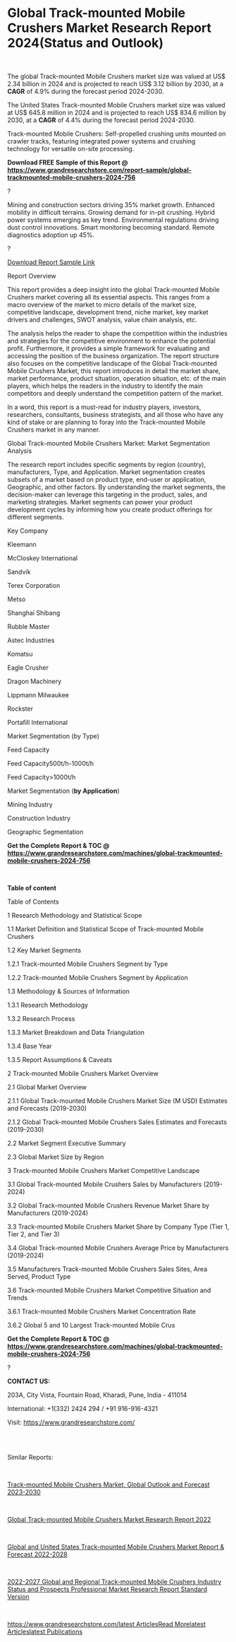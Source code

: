 <h1>Global Track-mounted Mobile Crushers Market Research Report 2024(Status and Outlook)</h1><br/><p>The global Track-mounted Mobile Crushers market size was valued at US$ 2.34 billion in 2024 and is projected to reach US$ 3.12 billion by 2030, at a <strong>CAGR</strong> of 4.9% during the forecast period 2024-2030.</p>
 
 
 
 <p>The United States Track-mounted Mobile Crushers market size was valued at US$ 645.8 million in 2024 and is projected to reach US$ 834.6 million by 2030, at a <strong>CAGR</strong> of 4.4% during the forecast period 2024-2030.</p>
 
 
 
 <p>Track-mounted Mobile Crushers: Self-propelled crushing units mounted on crawler tracks, featuring integrated power systems and crushing technology for versatile on-site processing.</p>
 
 
 
 <div><b>Download FREE Sample of this Report @ <a href="https://www.grandresearchstore.com/report-sample/global-trackmounted-mobile-crushers-2024-756">https://www.grandresearchstore.com/report-sample/global-trackmounted-mobile-crushers-2024-756</a></b></div>
 
 
 
 <p>? </p>
 
 
 
 <p>Mining and construction sectors driving 35% market growth. Enhanced mobility in difficult terrains. Growing demand for in-pit crushing. Hybrid power systems emerging as key trend. Environmental regulations driving dust control innovations. Smart monitoring becoming standard. Remote diagnostics adoption up 45%.</p>
 
 
 
 <p>? </p>
 
 
 
 <p><a href="https://www.grandresearchstore.com/mr-admin/report-sample/global-trackmounted-mobile-crushers-2024-756">Download Report Sample Link</a></p>
 
 
 
 <p>Report Overview</p>
 
 
 
 <p>This report provides a deep insight into the global Track-mounted Mobile Crushers market covering all its essential aspects. This ranges from a macro overview of the market to micro details of the market size, competitive landscape, development trend, niche market, key market drivers and challenges, SWOT analysis, value chain analysis, etc.</p>
 
 
 
 <p>The analysis helps the reader to shape the competition within the industries and strategies for the competitive environment to enhance the potential profit. Furthermore, it provides a simple framework for evaluating and accessing the position of the business organization. The report structure also focuses on the competitive landscape of the Global Track-mounted Mobile Crushers Market, this report introduces in detail the market share, market performance, product situation, operation situation, etc. of the main players, which helps the readers in the industry to identify the main competitors and deeply understand the competition pattern of the market.</p>
 
 
 
 <p>In a word, this report is a must-read for industry players, investors, researchers, consultants, business strategists, and all those who have any kind of stake or are planning to foray into the Track-mounted Mobile Crushers market in any manner.</p>
 
 
 
 <p>Global Track-mounted Mobile Crushers Market: Market Segmentation Analysis</p>
 
 
 
 <p>The research report includes specific segments by region (country), manufacturers, Type, and Application. Market segmentation creates subsets of a market based on product type, end-user or application, Geographic, and other factors. By understanding the market segments, the decision-maker can leverage this targeting in the product, sales, and marketing strategies. Market segments can power your product development cycles by informing how you create product offerings for different segments.</p>
 
 
 
 <p>Key Company</p>
 
 
 
 <p>Kleemann</p>
 
 
 
 <p>McCloskey International</p>
 
 
 
 <p>Sandvik</p>
 
 
 
 <p>Terex Corporation</p>
 
 
 
 <p>Metso</p>
 
 
 
 <p>Shanghai Shibang</p>
 
 
 
 <p>Rubble Master</p>
 
 
 
 <p>Astec Industries</p>
 
 
 
 <p>Komatsu</p>
 
 
 
 <p>Eagle Crusher</p>
 
 
 
 <p>Dragon Machinery</p>
 
 
 
 <p>Lippmann Milwaukee</p>
 
 
 
 <p>Rockster</p>
 
 
 
 <p>Portafill International</p>
 
 
 
 <p>Market Segmentation (by Type)</p>
 
 
 
 <p>Feed Capacity</p>
 
 
 
 <p>Feed Capacity500t/h-1000t/h</p>
 
 
 
 <p>Feed Capacity>1000t/h</p>
 
 
 
 <p>Market Segmentation (<strong>by Application</strong>)</p>
 
 
 
 <p>Mining Industry</p>
 
 
 
 <p>Construction Industry</p>
 
 
 
 <p>Geographic Segmentation</p>
 
 
 
 <div><b>Get the Complete Report & TOC @ <a href="https://www.grandresearchstore.com/machines/global-trackmounted-mobile-crushers-2024-756">https://www.grandresearchstore.com/machines/global-trackmounted-mobile-crushers-2024-756</a></b></div>
 
 
 
 <p><br />
 
 <b>Table of content</b></p>
 
 
 
 <p>Table of Contents<br />
 
 1 Research Methodology and Statistical Scope<br />
 
 1.1 Market Definition and Statistical Scope of Track-mounted Mobile Crushers<br />
 
 1.2 Key Market Segments<br />
 
 1.2.1 Track-mounted Mobile Crushers Segment by Type<br />
 
 1.2.2 Track-mounted Mobile Crushers Segment by Application<br />
 
 1.3 Methodology & Sources of Information<br />
 
 1.3.1 Research Methodology<br />
 
 1.3.2 Research Process<br />
 
 1.3.3 Market Breakdown and Data Triangulation<br />
 
 1.3.4 Base Year<br />
 
 1.3.5 Report Assumptions & Caveats<br />
 
 2 Track-mounted Mobile Crushers Market Overview<br />
 
 2.1 Global Market Overview<br />
 
 2.1.1 Global Track-mounted Mobile Crushers Market Size (M USD) Estimates and Forecasts (2019-2030)<br />
 
 2.1.2 Global Track-mounted Mobile Crushers Sales Estimates and Forecasts (2019-2030)<br />
 
 2.2 Market Segment Executive Summary<br />
 
 2.3 Global Market Size by Region<br />
 
 3 Track-mounted Mobile Crushers Market Competitive Landscape<br />
 
 3.1 Global Track-mounted Mobile Crushers Sales by Manufacturers (2019-2024)<br />
 
 3.2 Global Track-mounted Mobile Crushers Revenue Market Share by Manufacturers (2019-2024)<br />
 
 3.3 Track-mounted Mobile Crushers Market Share by Company Type (Tier 1, Tier 2, and Tier 3)<br />
 
 3.4 Global Track-mounted Mobile Crushers Average Price by Manufacturers (2019-2024)<br />
 
 3.5 Manufacturers Track-mounted Mobile Crushers Sales Sites, Area Served, Product Type<br />
 
 3.6 Track-mounted Mobile Crushers Market Competitive Situation and Trends<br />
 
 3.6.1 Track-mounted Mobile Crushers Market Concentration Rate<br />
 
 3.6.2 Global 5 and 10 Largest Track-mounted Mobile Crus</p>
 
 
 
 <div><b>Get the Complete Report & TOC @ <a href="https://www.grandresearchstore.com/machines/global-trackmounted-mobile-crushers-2024-756">https://www.grandresearchstore.com/machines/global-trackmounted-mobile-crushers-2024-756</a></b></div>
 
 
 
 <p>? </p>
 
 
 
 <p><b>CONTACT US:</b><br />
 
 203A, City Vista, Fountain Road, Kharadi, Pune, India - 411014<br />
 
 International: +1(332) 2424 294 / +91 916-916-4321<br />
 
 Visit: <a href="https://www.grandresearchstore.com/">https://www.grandresearchstore.com/</a><br />
 
 <br />
 
 <br />
 
 Similar Reports:<br />
 
 <br />
 
 <a href="https://www.grandresearchstore.com/machines/global-trackmounted-mobile-crushers-forecast-2023-2030-133">Track-mounted Mobile Crushers Market, Global Outlook and Forecast 2023-2030</a><br />
 
 <br />
 
 <a href="https://www.grandresearchstore.com/machines/global-trackmounted-mobile-crushers-2022-36">Global Track-mounted Mobile Crushers Market Research Report 2022</a><br />
 
 <br />
 
 <a href="https://www.grandresearchstore.com/machines/global-united-states-trackmounted-mobile-crushers-2022-2028-618">Global and United States Track-mounted Mobile Crushers Market Report & Forecast 2022-2028</a><br />
 
 <br />
 
 <a href="https://www.grandresearchstore.com/machines/global-regional-trackmounted-mobile-crushers-2022-2027-696">2022-2027 Global and Regional Track-mounted Mobile Crushers Industry Status and Prospects Professional Market Research Report Standard Version</a><br />
 
 <br />
 
 <a href="https://gyeongbokgung.com">https://www.grandresearchstore.com/</a><a href="https://hallyeomaritime.com">latest Articles</a><a href="https://jingwansa.com">Read More</a><a href="https://nguoiviet.jp/">latest Articles</a><a href="https://www.intelmarketresearch.com/">latest Publications</a></p>